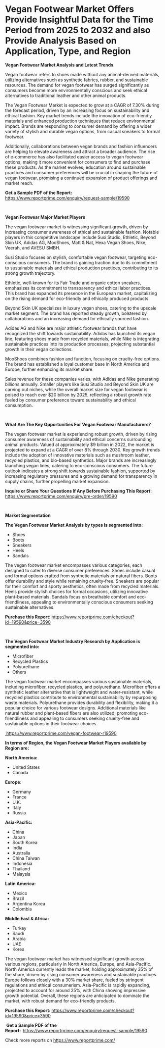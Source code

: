 <p><h1>Vegan Footwear Market Offers Provide Insightful Data for the Time Period from 2025 to 2032 and also Provide Analysis Based on Application, Type, and Region</h1></p><p><strong>Vegan Footwear Market Analysis and Latest Trends</strong></p>
<p><p>Vegan footwear refers to shoes made without any animal-derived materials, utilizing alternatives such as synthetic fabrics, rubber, and sustainable resources. The demand for vegan footwear has surged significantly as consumers become more environmentally conscious and seek ethical alternatives to traditional leather and other animal products.</p><p>The Vegan Footwear Market is expected to grow at a CAGR of 7.30% during the forecast period, driven by an increasing focus on sustainability and ethical fashion. Key market trends include the innovation of eco-friendly materials and enhanced production techniques that reduce environmental impact. Brands are responding to consumer demand by offering a wider variety of stylish and durable vegan options, from casual sneakers to formal footwear.</p><p>Additionally, collaborations between vegan brands and fashion influencers are helping to elevate awareness and attract a broader audience. The rise of e-commerce has also facilitated easier access to vegan footwear options, making it more convenient for consumers to find and purchase these products. As the market evolves, education around sustainable practices and consumer preferences will be crucial in shaping the future of vegan footwear, promising a continued expansion of product offerings and market reach.</p></p>
<p><strong>Get a Sample PDF of the Report:&nbsp;</strong> <a href="https://www.reportprime.com/enquiry/request-sample/19590?utm_campaign=3580&utm_medium=2&utm_source=Github&utm_content=ia&utm_term=20032025&utm_id=vegan-footwear">https://www.reportprime.com/enquiry/request-sample/19590</a></p>
<p>&nbsp;</p>
<p><strong>Vegan Footwear Major Market Players</strong></p>
<p><p>The vegan footwear market is witnessing significant growth, driven by increasing consumer awareness of ethical and sustainable fashion. Notable players in this competitive landscape include Susi Studio, Ethletic, Beyond Skin UK, Adidas AG, MooShoes, Matt & Nat, Hexa Vegan Shoes, Nike, Veerah, and AVESU SMBH.</p><p>Susi Studio focuses on stylish, comfortable vegan footwear, targeting eco-conscious consumers. The brand is gaining traction due to its commitment to sustainable materials and ethical production practices, contributing to its strong growth trajectory.</p><p>Ethletic, well-known for its Fair Trade and organic cotton sneakers, emphasizes its commitment to transparency and ethical labor practices. This brand has expanded its presence in the European market, capitalizing on the rising demand for eco-friendly and ethically produced products.</p><p>Beyond Skin UK specializes in luxury vegan shoes, catering to the upscale market segment. The brand has reported steady growth, bolstered by collaborations and an increasing demand for ethically sourced fashion. </p><p>Adidas AG and Nike are major athletic footwear brands that have recognized the shift towards sustainability. Adidas has launched its vegan line, featuring shoes made from recycled materials, while Nike is integrating sustainable practices into its production processes, projecting substantial growth in their vegan collections.</p><p>MooShoes combines fashion and function, focusing on cruelty-free options. The brand has established a loyal customer base in North America and Europe, further enhancing its market share.</p><p>Sales revenue for these companies varies, with Adidas and Nike generating billions annually. Smaller players like Susi Studio and Beyond Skin UK are carving out niches, while the overall market size for vegan footwear is poised to reach over $20 billion by 2025, reflecting a robust growth rate fueled by consumer preference toward sustainability and ethical consumption.</p></p>
<p>&nbsp;</p>
<p><strong>What Are The Key Opportunities For Vegan Footwear Manufacturers?</strong></p>
<p><p>The vegan footwear market is experiencing robust growth, driven by rising consumer awareness of sustainability and ethical concerns surrounding animal products. Valued at approximately $9 billion in 2022, the market is projected to expand at a CAGR of over 8% through 2030. Key growth trends include the adoption of innovative materials such as mushroom leather, recycled plastics, and bio-based synthetics. Major brands are increasingly launching vegan lines, catering to eco-conscious consumers. The future outlook indicates a strong shift towards sustainable fashion, supported by increasing regulatory pressures and a growing demand for transparency in supply chains, further propelling market expansion.</p></p>
<p><strong>Inquire or Share Your Questions If Any Before Purchasing This Report:</strong> <a href="https://www.reportprime.com/enquiry/pre-order/19590?utm_campaign=3580&utm_medium=2&utm_source=Github&utm_content=ia&utm_term=20032025&utm_id=vegan-footwear">https://www.reportprime.com/enquiry/pre-order/19590</a></p>
<p>&nbsp;</p>
<p><strong>Market Segmentation</strong></p>
<p><strong>The Vegan Footwear Market Analysis by types is segmented into:</strong></p>
<p><ul><li>Shoes</li><li>Boots</li><li>Sneakers</li><li>Heels</li><li>Sandals</li></ul></p>
<p><p>The vegan footwear market encompasses various categories, each designed to cater to diverse consumer preferences. Shoes include casual and formal options crafted from synthetic materials or natural fibers. Boots offer durability and style while remaining cruelty-free. Sneakers are popular for their comfort and sporty aesthetics, often made from recycled materials. Heels provide stylish choices for formal occasions, utilizing innovative plant-based materials. Sandals focus on breathable comfort and eco-friendliness, appealing to environmentally conscious consumers seeking sustainable alternatives.</p></p>
<p><strong>Purchase this Report:&nbsp;</strong><a href="https://www.reportprime.com/checkout?id=19590&price=3590&utm_campaign=3580&utm_medium=2&utm_source=Github&utm_content=ia&utm_term=20032025&utm_id=vegan-footwear">https://www.reportprime.com/checkout?id=19590&price=3590</a></p>
<p>&nbsp;</p>
<p><strong>The Vegan Footwear Market Industry Research by Application is segmented into:</strong></p>
<p><ul><li>Microfiber</li><li>Recycled Plastics</li><li>Polyurethane</li><li>Others</li></ul></p>
<p><p>The vegan footwear market encompasses various sustainable materials, including microfiber, recycled plastics, and polyurethane. Microfiber offers a synthetic leather alternative that is lightweight and water-resistant, while recycled plastics contribute to environmental sustainability by repurposing waste materials. Polyurethane provides durability and flexibility, making it a popular choice for various footwear designs. Additional materials like natural rubber and plant-based fibers are also utilized, promoting eco-friendliness and appealing to consumers seeking cruelty-free and sustainable options in their footwear choices.</p></p>
<p><a href="https://www.reportprime.com/vegan-footwear-r19590?utm_campaign=3580&utm_medium=2&utm_source=Github&utm_content=ia&utm_term=20032025&utm_id=vegan-footwear">&nbsp;https://www.reportprime.com/vegan-footwear-r19590</a></p>
<p><strong>In terms of Region, the Vegan Footwear Market Players available by Region are:</strong></p>
<p>
    <p> <strong> North America: </strong>
        <ul>
            <li>United States</li>
            <li>Canada</li>
        </ul>
        </p> 
    <p> <strong> Europe: </strong>
        <ul>
            <li>Germany</li>
            <li>France</li>
            <li>U.K.</li>
            <li>Italy</li>
            <li>Russia</li>
        </ul>
        </p> 
    <p> <strong> Asia-Pacific: </strong>
        <ul>
            <li>China</li>
            <li>Japan</li>
            <li>South Korea</li>
            <li>India</li>
            <li>Australia</li>
            <li>China Taiwan</li>
            <li>Indonesia</li>
            <li>Thailand</li>
            <li>Malaysia</li>
        </ul>
        </p> 
    <p> <strong> Latin America: </strong>
        <ul>
            <li>Mexico</li>
            <li>Brazil</li>
            <li>Argentina Korea</li>
            <li>Colombia</li>
        </ul>
        </p> 
    <p> <strong> Middle East & Africa: </strong>
        <ul>
            <li>Turkey</li>
            <li>Saudi</li>
            <li>Arabia</li>
            <li>UAE</li>
            <li>Korea</li>
        </ul>
    </p>
    </p>
<p><p>The vegan footwear market has witnessed significant growth across various regions, particularly in North America, Europe, and Asia-Pacific. North America currently leads the market, holding approximately 35% of the share, driven by rising consumer awareness and sustainable practices. Europe follows closely with a 30% market share, fueled by stringent regulations and ethical consumerism. Asia-Pacific is rapidly expanding, projected to account for around 25%, with China showing impressive growth potential. Overall, these regions are anticipated to dominate the market, with robust demand for eco-friendly products.</p></p>
<p><strong>Purchase this Report: </strong><a href="https://www.reportprime.com/checkout?id=19590&price=3590&utm_campaign=3580&utm_medium=2&utm_source=Github&utm_content=ia&utm_term=20032025&utm_id=vegan-footwear">https://www.reportprime.com/checkout?id=19590&price=3590</a></p>
<p>&nbsp;<strong>Get a Sample PDF of the Report:&nbsp;&nbsp;</strong><a href="https://www.reportprime.com/enquiry/request-sample/19590?utm_campaign=3580&utm_medium=2&utm_source=Github&utm_content=ia&utm_term=20032025&utm_id=vegan-footwear">https://www.reportprime.com/enquiry/request-sample/19590</a></p>
<p><strong></strong></p>
<p>Check more reports on <a href="https://www.reportprime.com/?utm_campaign=3580&utm_medium=2&utm_source=Github&utm_content=ia&utm_term=20032025&utm_id=vegan-footwear">https://www.reportprime.com/</a></p>